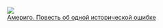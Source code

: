 ![](/books/adv_geo/Стефан%20Цвейг/Америго.%20Повесть%20об%20одной%20исторической%20ошибке.jpg)  
[Америго. Повесть об одной исторической ошибке](/books/adv_geo/Стефан%20Цвейг/Америго.%20Повесть%20об%20одной%20исторической%20ошибке)
